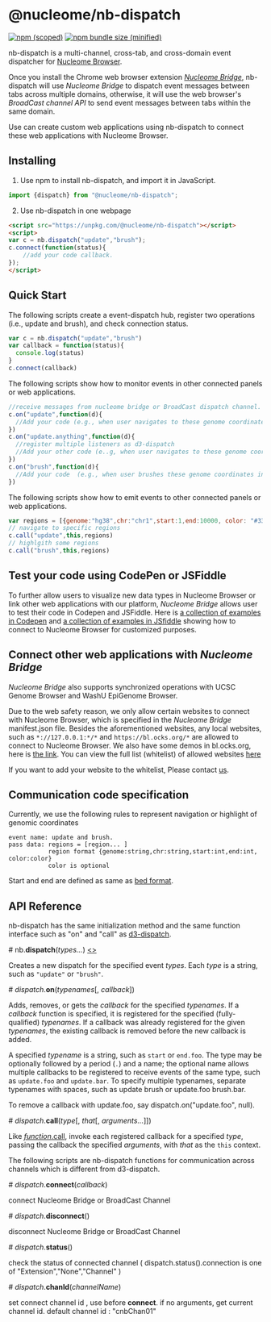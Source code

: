 # @nucleome/nb-dispatch
[![npm (scoped)](https://img.shields.io/npm/v/@nucleome/nb-dispatch.svg)](https://www.npmjs.com/package/@nucleome/nb-dispatch)
[![npm bundle size (minified)](https://img.shields.io/bundlephobia/min/@nucleome/nb-dispatch.svg)](https://github.com/nucleome/nb-dispatch)

nb-dispatch is a multi-channel, cross-tab, and cross-domain event dispatcher for [Nucleome Browser](http://www.nucleome.org). 

Once you install the Chrome web browser extension [*Nucleome Bridge*](https://chrome.google.com/webstore/detail/djcdicpaejhpgncicoglfckiappkoeof), nb-dispatch will use *Nucleome Bridge* to dispatch event messages between tabs across multiple domains, otherwise, it will use the web browser's *BroadCast channel API* to send event messages between tabs within the same domain. 

Use can create custom web applications using nb-dispatch to connect these web applications with Nucleome Browser.

## Installing
1) Use npm to install nb-dispatch, and import it in JavaScript.
```javascript
import {dispatch} from "@nucleome/nb-dispatch";
```
2) Use nb-dispatch in one webpage
```html
<script src="https://unpkg.com/@nucleome/nb-dispatch"></script>
<script>
var c = nb.dispatch("update","brush");
c.connect(function(status){
    //add your code callback.
});
</script>
```

## Quick Start
The following scripts create a event-dispatch hub, register two operations (i.e., update and brush), and check connection status.
```javascript
var c = nb.dispatch("update","brush")
var callback = function(status){
  console.log(status)
}
c.connect(callback)
```

The following scripts show how to monitor events in other connected panels or web applications.
```javascript
//receive messages from nucleome bridge or BroadCast dispatch channel.
c.on("update",function(d){
  //Add your code (e.g., when user navigates to these genome coordinates in other panel, respond accordingly )
})
c.on("update.anything",function(d){
  //register multiple listeners as d3-dispatch
  //Add your other code (e..g, when user navigates to these genome coordinates in other panel, respond accordingly )
})
c.on("brush",function(d){
  //Add your code  (e.g., when user brushes these genome coordinates in other panel, respond accordingly )
})
```

The following scripts show how to emit events to other connected panels or web applications.
```javascript
var regions = [{genome:"hg38",chr:"chr1",start:1,end:10000, color: "#336289" },{genome:"hg38",chr:"chr2",start:1,end:1000}]
// navigate to specific regions
c.call("update",this,regions)
// highlgith some regions
c.call("brush",this,regions)
```

## Test your code using CodePen or JSFiddle
To further allow users to visualize new data types in Nucleome Browser or link other web applications with our platform, *Nucleome Bridge* allows user to test their code in Codepen and JSFiddle.
Here is [a collection of examples in Codepen](https://codepen.io/collection/DkGVYL/) and [a collection of examples in JSfiddle](https://jsfiddle.net/user/nucleome/fiddles/) showing how to connect to Nucleome Browser for customized purposes.

## Connect other web applications with *Nucleome Bridge*
*Nucleome Bridge* also supports synchronized operations with UCSC Genome Browser and WashU EpiGenome Browser.

Due to the web safety reason, we only allow certain websites to connect with Nucleome Browser, which is specified in the *Nucleome Bridge* manifest.json file.
Besides the aforementioned websites, any local websites, such as `*://127.0.0.1:*/*` and `https://bl.ocks.org/*` are allowed to connect to Nucleome Browser. 
We also have some demos in bl.ocks.org, here is [the link](https://bl.ocks.org/nb1page).
You can view the full list (whitelist) of allowed websites [here](https://nb-docs.readthedocs.io/en/latest/nb_dispatch_api.html#overview)

If you want to add your website to the whitelist, Please contact [us](mailto:zhuxp@cmu.edu). 

## Communication code specification

Currently, we use the following rules to represent navigation or highlight of genomic coordinates
```
event name: update and brush.
pass data: regions = [region... ]
           region format {genome:string,chr:string,start:int,end:int, color:color}
           color is optional
```
Start and end are defined as same as [bed format](https://genome.ucsc.edu/FAQ/FAQformat.html#format1). 

## API Reference 
nb-dispatch has the same initialization method and the same function interface such as "on" and "call" as [d3-dispatch](https://github.com/d3/d3-dispatch).

\# nb.<b>dispatch</b>(<i>types…</i>) [<>](https://github.com/nucleome/nb-dispatch/blob/master/src/dispatch.js "Source")

Creates a new dispatch for the specified event *types*. Each *type* is a string, such as `"update"` or `"brush"`.

\# *dispatch*.<b>on</b>(<i>typenames</i>[, <i>callback</i>]) 

Adds, removes, or gets the *callback* for the specified *typenames*. If a *callback* function is specified, it is registered for the specified (fully-qualified) *typenames*. If a callback was already registered for the given *typenames*, the existing callback is removed before the new callback is added.

A specified *typename* is a string, such as `start` or `end.foo`. The type may be optionally followed by a period (`.`) and a name; the optional name allows multiple callbacks to be registered to receive events of the same type, such as `update.foo` and `update.bar`. To specify multiple typenames, separate typenames with spaces, such as update brush or update.foo brush.bar.

To remove a callback with update.foo, say dispatch.on("update.foo", null).

\# *dispatch*.<b>call</b>(<i>type</i>[, <i>that</i>[, <i>arguments…</i>]]) 

Like [*function*.call](https://developer.mozilla.org/en-US/docs/Web/JavaScript/Reference/Global_Objects/Function/call), invoke each registered callback for a specified *type*, passing the callback the specified *arguments*, with *that* as the `this` context. 

The following scripts are nb-dispatch functions for communication across channels which is different from d3-dispatch.

\# *dispatch*.<b>connect</b>(<i>callback</i>) 

connect Nucleome Bridge or BroadCast Channel 

\# *dispatch*.<b>disconnect</b>() 

disconnect Nucleome Bridge or BroadCast Channel 

\# *dispatch*.<b>status</b>() 

check the status of connected channel ( dispatch.status().connection is one of "Extension","None","Channel" ) 

\# *dispatch*.<b>chanId</b>(<i>channelName</i>)

set connect channel id , use before <b>connect</b>. 
if no arguments, get current channel id. 
default channel id : "cnbChan01"
 
